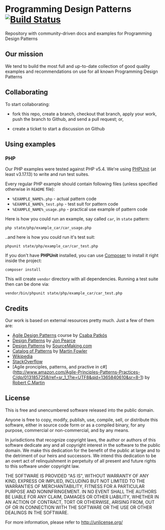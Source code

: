 # Programming Design Patterns [![Build Status](https://secure.travis-ci.org/designpatterns/designpatterns.png)](http://travis-ci.org/designpatterns/designpatterns)

Repository with community-driven docs and examples for Programming Design
Patterns

## Our mission

We tend to build the most full and up-to-date collection of good quality
examples and recommendations on use for all known Programming Design Patterns

## Collaborating

To start collaborating:

- fork this repo, create a branch, checkout that branch, apply your work,
  push the branch to Github, and send a pull request; or,

- create a ticket to start a discussion on Github

## Using examples

### PHP

Our PHP examples were tested against PHP v5.4. We're using
[PHPUnit](http://phpunit.de) (at least v3.17.13) to write and run test suites.

Every regular PHP example should contain following files (unless specified
otherwise in `README` file):

- `%EXAMPLE_NAME%.php` - actual pattern code
- `%EXAMPLE_NAME%_test.php` - test suit for pattern code
- `%EXAMPLE_NAME%_usage.php` - practical use example of pattern code

Here is how you could run an example, say called `car`, in `state` pattern:

```
php state/php/example_car/car_usage.php
```

..and here is how you could run it's test suit:

```
phpunit state/php/example_car/car_test.php
```

If you don't have **PHPUnit** installed, you can use
[Composer](http://getcomposer.org) to install it right inside the project:

```
composer install
```

This will create `vendor` directory with all dependencies. Running a test suite
then can be done via:

```
vendor/bin/phpunit state/php/example_car/car_test.php
```

## Credits

Our work is based on external resources pretty much. Just a few of them are:

- [Agile Design Patterns](https://tutsplus.com/course/agile-design-patterns/)
  course by [Csaba Patkós](https://twitter.com/PatkosCsaba)
- [Design Patterns](http://www.cs.sjsu.edu/~pearce/modules/patterns/) by
  [Jon Pearce](http://www.cs.sjsu.edu/~pearce/pearce.html)
- [Design Patterns](http://sourcemaking.com/design_patterns) by
  [SourceMaking.com](http://sourcemaking.com)
- [Catalog of Patterns](http://martinfowler.com/eaaCatalog/) by
  [Martin Fowler](https://twitter.com/martinfowler)
- [Wikipedia](http://en.wikipedia.org/wiki/Main_Page)
- [StackOverflow](http://http://stackoverflow.com)
- [Agile pronciples, patterns, and practive in c#] (http://www.amazon.com/Agile-Principles-Patterns-Practices-C/dp/0131857258/ref=sr_1_1?ie=UTF8&qid=1365840610&sr=8-1) by
  [Robert C.Martin](http://en.wikipedia.org/wiki/Robert_Cecil_Martin)

## License

This is free and unencumbered software released into the public domain.

Anyone is free to copy, modify, publish, use, compile, sell, or
distribute this software, either in source code form or as a compiled
binary, for any purpose, commercial or non-commercial, and by any
means.

In jurisdictions that recognize copyright laws, the author or authors
of this software dedicate any and all copyright interest in the
software to the public domain. We make this dedication for the benefit
of the public at large and to the detriment of our heirs and
successors. We intend this dedication to be an overt act of
relinquishment in perpetuity of all present and future rights to this
software under copyright law.

THE SOFTWARE IS PROVIDED "AS IS", WITHOUT WARRANTY OF ANY KIND,
EXPRESS OR IMPLIED, INCLUDING BUT NOT LIMITED TO THE WARRANTIES OF
MERCHANTABILITY, FITNESS FOR A PARTICULAR PURPOSE AND NONINFRINGEMENT.
IN NO EVENT SHALL THE AUTHORS BE LIABLE FOR ANY CLAIM, DAMAGES OR
OTHER LIABILITY, WHETHER IN AN ACTION OF CONTRACT, TORT OR OTHERWISE,
ARISING FROM, OUT OF OR IN CONNECTION WITH THE SOFTWARE OR THE USE OR
OTHER DEALINGS IN THE SOFTWARE.

For more information, please refer to <http://unlicense.org/>
